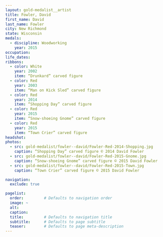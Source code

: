 ```yaml
---
layout: gold-medalist__artist
title: Fowler, David
first_name: David
last_name: Fowler
city: New Richmond
state: Wisconsin
medals:
  - discipline: Woodworking
    year: 2015
occupation:
life_dates:
ribbons:
  - color: White
    year: 2002
    item: “Drunkard” carved figure
  - color: Red
    year: 2003
    item: “Man on Kick Sled” carved figure
  - color: Red
    year: 2014
    item: “Shopping Day” carved figure
  - color: Red
    year: 2015
    item: “Snow-shoeing Gnome” carved figure
  - color: Red
    year: 2015
    item: “Town Crier” carved figure
headshot:
photos:
  - src: gold-medalist/fowler--david/Fowler-Red-2014-Shopping.jpg
    caption: “Shopping Day” carved figure © 2014 David Fowler
  - src: gold-medalist/fowler--david/Fowler-Red-2015-Gnome.jpg
    caption: “Snow-shoeing Gnome” carved figure © 2015 David Fowler
  - src: gold-medalist/fowler--david/Fowler-Red-2015-Town.jpg
    caption: “Town Crier” carved figure © 2015 David Fowler

navigation:
  exclude: true

pagelist:
  order:         # Defaults to navigation order
  image: ~
  alt:
  caption:
  title:         # Defaults to navigation title
  subtitle:      # Defaults to page subtitle
  teaser:        # Defaults to page meta-description
---
```


